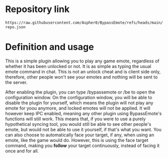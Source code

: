 # Repository link
`https://raw.githubusercontent.com/Aspher0/BypassEmote/refs/heads/main/repo.json`

# Definition and usage

This is a simple plugin allowing you to play any game emote, regardless of whether it has been unlocked or not.
It is as simple as typing the usual emote command in chat.
This is not an unlock cheat and is client side only, therefore, other people won't see your emotes and nothing will be sent to the server.

After enabling the plugin, you can type /bypassemote or /be to open the configuration window.
On the configuration window, you will be able to disable the plugin for yourself, which means the plugin will not play any emote for yoou anymore, and locked emotes will not be applied.
It will however keep IPC enabled, meaning any other plugin using BypassEmote's functions will still work. This means that, if you were to use a purely hypothetical syncing tool, you would still be able to see other people's emote, but would not be able to use it yourself, if that's what you want.
You can also choose to automatically face your target, if any, when using an emote, like the game would do. However, this is using the face target command, making you **follow** your target continuously, instead of facing it once and for all.